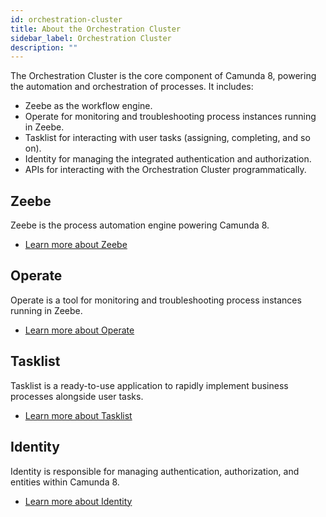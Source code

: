 ```yaml
---
id: orchestration-cluster
title: About the Orchestration Cluster
sidebar_label: Orchestration Cluster
description: ""
---
```


The Orchestration Cluster is the core component of Camunda 8, powering the automation and orchestration of processes. It includes:

- Zeebe as the workflow engine.
- Operate for monitoring and troubleshooting process instances running in Zeebe.
- Tasklist for interacting with user tasks (assigning, completing, and so on).
- Identity for managing the integrated authentication and authorization.
- APIs for interacting with the Orchestration Cluster programmatically.

## Zeebe

Zeebe is the process automation engine powering Camunda 8.

- [Learn more about Zeebe](/components/zeebe/zeebe-overview.md)

## Operate

Operate is a tool for monitoring and troubleshooting process instances running in Zeebe.

- [Learn more about Operate](/components/operate/operate-introduction.md)

## Tasklist

Tasklist is a ready-to-use application to rapidly implement business processes alongside user tasks.

- [Learn more about Tasklist](/components/tasklist/introduction-to-tasklist.md)

## Identity

Identity is responsible for managing authentication, authorization, and entities within Camunda 8.

- [Learn more about Identity](/components/identity/identity-introduction.md)
